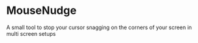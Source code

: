 # MouseNudge
A small tool to stop your cursor snagging on the corners of your screen in multi screen setups
